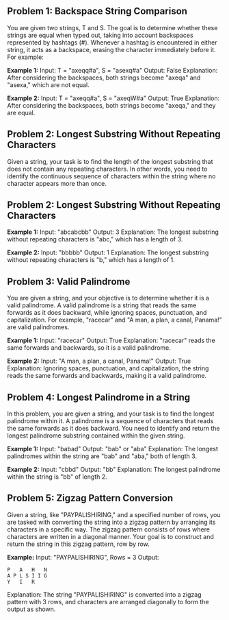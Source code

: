 ## Problem 1: Backspace String Comparison

You are given two strings, T and S. The goal is to determine whether these strings are equal when typed out, taking into account backspaces represented by hashtags (#). Whenever a hashtag is encountered in either string, it acts as a backspace, erasing the character immediately before it. For example:

**Example 1:**
Input: T = "axeqq#a", S = "asexq#a"
Output: False
Explanation: After considering the backspaces, both strings become "axeqa" and "asexa," which are not equal.

**Example 2:**
Input: T = "axeqq#a", S = "axeqW#a"
Output: True
Explanation: After considering the backspaces, both strings become "axeqa," and they are equal.

## Problem 2: Longest Substring Without Repeating Characters

Given a string, your task is to find the length of the longest substring that does not contain any repeating characters. In other words, you need to identify the continuous sequence of characters within the string where no character appears more than once.

## Problem 2: Longest Substring Without Repeating Characters

**Example 1:**
Input: "abcabcbb"
Output: 3
Explanation: The longest substring without repeating characters is "abc," which has a length of 3.

**Example 2:**
Input: "bbbbb"
Output: 1
Explanation: The longest substring without repeating characters is "b," which has a length of 1.




## Problem 3: Valid Palindrome

You are given a string, and your objective is to determine whether it is a valid palindrome. A valid palindrome is a string that reads the same forwards as it does backward, while ignoring spaces, punctuation, and capitalization. For example, "racecar" and "A man, a plan, a canal, Panama!" are valid palindromes.

**Example 1:**
Input: "racecar"
Output: True
Explanation: "racecar" reads the same forwards and backwards, so it is a valid palindrome.

**Example 2:**
Input: "A man, a plan, a canal, Panama!"
Output: True
Explanation: Ignoring spaces, punctuation, and capitalization, the string reads the same forwards and backwards, making it a valid palindrome.


## Problem 4: Longest Palindrome in a String

In this problem, you are given a string, and your task is to find the longest palindrome within it. A palindrome is a sequence of characters that reads the same forwards as it does backward. You need to identify and return the longest palindrome substring contained within the given string.

**Example 1:**
Input: "babad"
Output: "bab" or "aba"
Explanation: The longest palindromes within the string are "bab" and "aba," both of length 3.

**Example 2:**
Input: "cbbd"
Output: "bb"
Explanation: The longest palindrome within the string is "bb" of length 2.




## Problem 5: Zigzag Pattern Conversion

Given a string, like "PAYPALISHIRING," and a specified number of rows, you are tasked with converting the string into a zigzag pattern by arranging its characters in a specific way. The zigzag pattern consists of rows where characters are written in a diagonal manner. Your goal is to construct and return the string in this zigzag pattern, row by row.

**Example:**
Input: "PAYPALISHIRING", Rows = 3
Output:
```
P   A   H   N
A P L S I I G
Y   I   R
```
Explanation: The string "PAYPALISHIRING" is converted into a zigzag pattern with 3 rows, and characters are arranged diagonally to form the output as shown.
